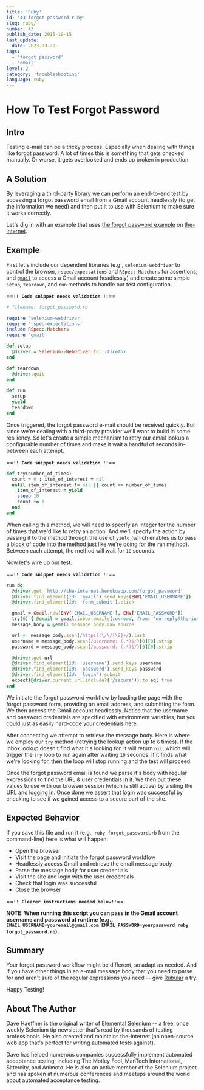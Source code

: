 ```yaml
---
title: 'Ruby'
id: '43-forgot-password-ruby'
slug: ruby/
number: 43
publish_date: 2015-10-15
last_update:
  date: 2023-03-20
tags:
  - 'forgot password'
  - 'email'
level: 2
category: 'troubleshooting'
language: ruby
---
```


# How To Test Forgot Password

## Intro

Testing e-mail can be a tricky process. Especially when dealing with things like forgot password. A lot of times this is something that gets checked manually. Or worse, it gets overlooked and ends up broken in production.

## A Solution

By leveraging a third-party library we can perform an end-to-end test by accessing a forgot password email from a Gmail account headlessly (to get the information we need) and then put it to use with Selenium to make sure it works correctly.

Let's dig in with an example that uses [the forgot password example](http://the-internet.herokuapp.com/forgot_password) on [the-internet](https://github.com/tourdedave/the-internet).

## Example

First let's include our dependent libraries (e.g., `selenium-webdriver` to control the browser, `rspec/expectations` and `RSpec::Matchers` for assertions, and [`gmail`](https://github.com/dcparker/ruby-gmail) to access a Gmail account headlessly) and create some simple `setup`, `teardown`, and `run` methods to handle our test configuration.

==**`!! Code snippet needs validation !!`**==

```ruby
# filename: forgot_password.rb

require 'selenium-webdriver'
require 'rspec-expectations'
include RSpec::Matchers
require 'gmail'

def setup
  @driver = Selenium::WebDriver.for :firefox
end

def teardown
  @driver.quit
end

def run
  setup
  yield
  teardown
end
```

Once triggered, the forgot password e-mail should be received quickly. But since we're dealing with a third-party provider we'll want to build in some resiliency. So let's create a simple mechanism to retry our email lookup a configurable number of times and make it wait a handful of seconds in-between each attempt.

==**`!! Code snippet needs validation !!`**==

```ruby
def try(number_of_times)
  count = 0 ; item_of_interest = nil
  until item_of_interest != nil || count == number_of_times
    item_of_interest = yield
    sleep 10
    count += 1
  end
end
```

When calling this method, we will need to specify an integer for the number of times that we'd like to retry an action. And we'll specify the action by passing it to the method through the use of `yield` (which enables us to pass a block of code into the method just like we're doing for the `run` method). Between each attempt, the method will wait for `10` seconds.

Now let's wire up our test.

==**`!! Code snippet needs validation !!`**==

```ruby
run do
  @driver.get 'http://the-internet.herokuapp.com/forgot_password'
  @driver.find_element(id: 'email').send_keys(ENV['EMAIL_USERNAME'])
  @driver.find_element(id: 'form_submit').click

  gmail = Gmail.new(ENV['EMAIL_USERNAME'], ENV['EMAIL_PASSWORD'])
  try(6) { @email = gmail.inbox.emails(:unread, from: 'no-reply@the-internet.herokuapp.com').last }
  message_body = @email.message.body.raw_source

  url =  message_body.scan(/https?:\/\/[\S]+/).last
  username = message_body.scan(/username: (.*)$/)[0][0].strip
  password = message_body.scan(/password: (.*)$/)[0][0].strip

  @driver.get url
  @driver.find_element(id: 'username').send_keys username
  @driver.find_element(id: 'password').send_keys password
  @driver.find_element(id: 'login').submit
  expect(@driver.current_url.include?('/secure')).to eql true
end
```

We initiate the forgot password workflow by loading the page with the forgot password form, providing an email address, and submitting the form. We then access the Gmail account headlessly. Notice that the username and password credentials are specified with environment variables, but you could just as easily hard-code your credentials here.

After connecting we attempt to retrieve the message body. Here is where we employ our `try` method (retrying the lookup action up to `6` times). If the inbox lookup doesn't find what it's looking for, it will return `nil`, which will trigger the `try` loop to run again after waiting `10` seconds. If it finds what we're looking for, then the loop will stop running and the test will proceed.

Once the forgot password email is found we parse it's body with regular expressions to find the URL & user credentials in it. We then put these values to use with our browser session (which is still active) by visiting the URL and logging in. Once done we assert that login was successful by checking to see if we gained access to a secure part of the site.


## Expected Behavior

If you save this file and run it (e.g., `ruby forgot_password.rb` from the command-line) here is what will happen:

+ Open the browser
+ Visit the page and initiate the forgot password workflow
+ Headlessly access Gmail and retrieve the email message body
+ Parse the message body for user credentials
+ Visit the site and login with the user credentials
+ Check that login was successful
+ Close the browser

==**`!! Clearer instructions needed below!!`**==

__NOTE: When running this script you can pass in the Gmail account username and password at runtime (e.g., `EMAIL_USERNAME=youremail@gmail.com EMAIL_PASSWORD=yourpassword ruby forgot_password.rb`).__

## Summary

Your forgot password workflow might be different, so adapt as needed. And if you have other things in an e-mail message body that you need to parse for and aren't sure of the regular expressions you need -- give [Rubular](http://rubular.com/) a try.

Happy Testing!

## About The Author

Dave Haeffner is the original writer of Elemental Selenium -- a free, once weekly Selenium tip newsletter that's read by thousands of testing professionals. He also created and maintains the-internet (an open-source web app that's perfect for writing automated tests against).

Dave has helped numerous companies successfully implement automated acceptance testing; including The Motley Fool, ManTech International, Sittercity, and Animoto. He is also an active member of the Selenium project and has spoken at numerous conferences and meetups around the world about automated acceptance testing.
